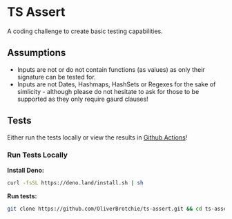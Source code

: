 # TS Assert
A coding challenge to create basic testing capabilities.

## Assumptions

- Inputs are not or do not contain functions (as values) as only their signature can be tested for.
- Inputs are not Dates, Hashmaps, HashSets or Regexes for the sake of simlicity - although please do not hesitate to ask for those to be supported as they only require gaurd clauses!

## Tests

Either run the tests locally or view the results in [Github Actions]()!

### Run Tests Locally

**Install Deno:**

```sh
curl -fsSL https://deno.land/install.sh | sh
```

**Run tests:**

```sh
git clone https://github.com/OliverBrotchie/ts-assert.git && cd ts-assert && deno test
```